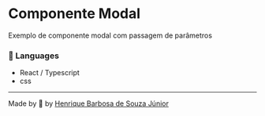 # Componente Modal

Exemplo de componente modal com passagem de parâmetros


 ### 📒 Languages
  * React / Typescript
  * css



  ---
 Made by 💙 by [Henrique Barbosa de Souza Júnior](https://github.com/HenriqueBarbosaSJr)